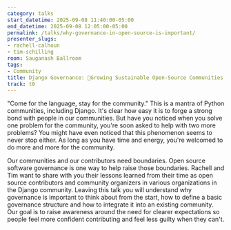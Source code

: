 ```yaml
---
category: talks
start_datetime: 2025-09-08 11:40:00-05:00
end_datetime: 2025-09-08 12:05:00-05:00
permalink: /talks/why-governance-in-open-source-is-important/
presenter_slugs:
- rachell-calhoun
- tim-schilling
room: Sauganash Ballroom
tags:
- Community
title: Django Governance: 🌱Growing Sustainable Open-Source Communities Together🤝
track: t0
---
```


"Come for the language, stay for the community." This is a mantra of Python communities, including Django. It's clear how easy it is to forge a strong bond with people in our communities. But have you noticed when you solve one problem for the community, you're soon asked to help with two more problems? You might have even noticed that this phenomenon seems to never stop either. As long as you have time and energy, you're welcomed to do more and more for the community.

Our communities and our contributors need boundaries. Open source software governance is one way to help raise those boundaries. Rachell and Tim want to share with you their lessons learned from their time as open source contributors and community organizers in various organizations in the Django community. Leaving this talk you will understand why governance is important to think about from the start, how to define a basic governance structure and how to integrate it into an existing community. Our goal is to raise awareness around the need for clearer expectations so people feel more confident contributing and feel less guilty when they can't.
